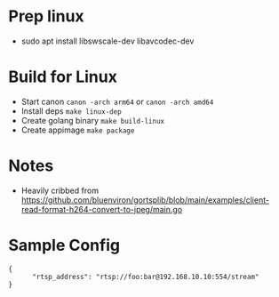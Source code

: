 
Prep linux
===

* sudo apt install libswscale-dev libavcodec-dev

Build for Linux
===

* Start canon `canon -arch arm64` or `canon -arch amd64`
* Install deps `make linux-dep`
* Create golang binary `make build-linux`
* Create appimage `make package`

Notes
===
* Heavily cribbed from https://github.com/bluenviron/gortsplib/blob/main/examples/client-read-format-h264-convert-to-jpeg/main.go


Sample Config
===
```
{
      "rtsp_address": "rtsp://foo:bar@192.168.10.10:554/stream"
}
```
